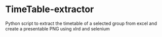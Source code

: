# TimeTable-extractor
Python script to extract the timetable of a selected group from excel and create a presentable PNG using xlrd and selenium
